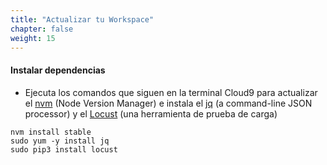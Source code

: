```yaml
---
title: "Actualizar tu Workspace"
chapter: false
weight: 15
---
```


#### Instalar dependencias

- Ejecuta los comandos que siguen en la terminal Cloud9 para actualizar el [nvm](https://github.com/nvm-sh/nvm) (Node Version Manager) e instala el [jq](https://stedolan.github.io/jq/) (a command-line JSON processor) y el [Locust](https://locust.io/) (una herramienta de prueba de carga)

```
nvm install stable
sudo yum -y install jq 
sudo pip3 install locust
```